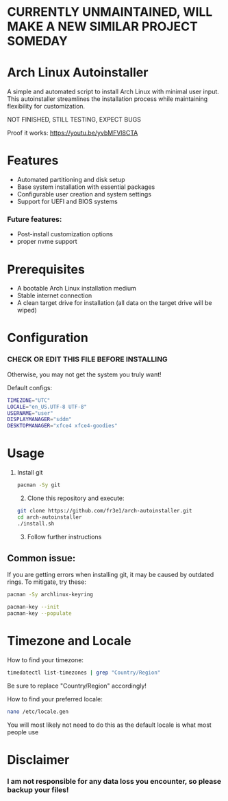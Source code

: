 # CURRENTLY UNMAINTAINED, WILL MAKE A NEW SIMILAR PROJECT SOMEDAY

# Arch Linux Autoinstaller

A simple and automated script to install Arch Linux with minimal user input. This autoinstaller streamlines the installation process while maintaining flexibility for customization.

NOT FINISHED, STILL TESTING, EXPECT BUGS 

Proof it works: https://youtu.be/yvbMFVl8CTA


# Features

- Automated partitioning and disk setup
- Base system installation with essential packages
- Configurable user creation and system settings
- Support for UEFI and BIOS systems

### Future features:
- Post-install customization options
- proper nvme support
# Prerequisites

- A bootable Arch Linux installation medium
- Stable internet connection
- A clean target drive for installation (all data on the target drive will be wiped)

# Configuration
### CHECK OR EDIT THIS FILE BEFORE INSTALLING
Otherwise, you may not get the system you truly want!

Default configs:
```bash
TIMEZONE="UTC"
LOCALE="en_US.UTF-8 UTF-8"
USERNAME="user"
DISPLAYMANAGER="sddm"
DESKTOPMANAGER="xfce4 xfce4-goodies"
```

# Usage

1. Install git
   ``` bash
   pacman -Sy git
   ```
   2. Clone this repository and execute:
   ```bash
   git clone https://github.com/fr3e1/arch-autoinstaller.git
   cd arch-autoinstaller
   ./install.sh
   ```
   3. Follow further instructions

  ## Common issue:
  If you are getting errors when installing git, it may be caused by outdated rings.
  To mitigate, try these:
   
   ```bash
   pacman -Sy archlinux-keyring
   ```
   
   ```bash
   pacman-key --init
   pacman-key --populate
   ```

# Timezone and Locale

How to find your timezone:
``` bash
timedatectl list-timezones | grep "Country/Region"
```
Be sure to replace "Country/Region" accordingly!

How to find your preferred locale:
```bash
nano /etc/locale.gen
```
You will most likely not need to do this as the default locale is 
what most people use

# Disclaimer
### I am not responsible for any data loss you encounter, so please backup your files!
